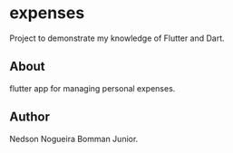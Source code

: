 # expenses

Project to demonstrate my knowledge of Flutter and Dart.

## About

flutter app for managing personal expenses.

## Author

Nedson Nogueira Bomman Junior.
